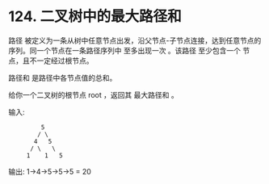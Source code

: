 # 124. 二叉树中的最大路径和  
路径 被定义为一条从树中任意节点出发，沿父节点-子节点连接，达到任意节点的序列。同一个节点在一条路径序列中 至多出现一次 。该路径 至少包含一个 节点，且不一定经过根节点。

路径和 是路径中各节点值的总和。

给你一个二叉树的根节点 root ，返回其 最大路径和 。

输入:
```
         5
        / \
       4   5
      / \   \
     1    1   5
```
输出: 1->4->5->5->5 = 20